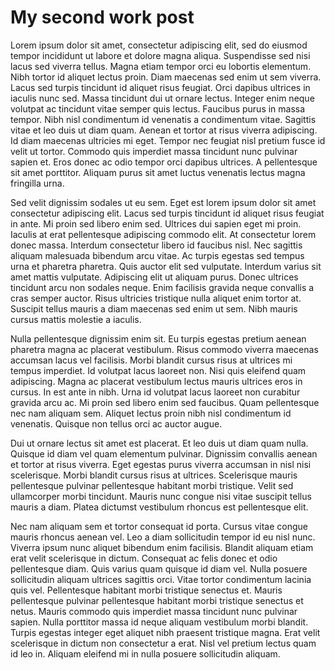 # My second work post

Lorem ipsum dolor sit amet, consectetur adipiscing elit, sed do eiusmod tempor incididunt ut labore et dolore magna aliqua. Suspendisse sed nisi lacus sed viverra tellus. Magna etiam tempor orci eu lobortis elementum. Nibh tortor id aliquet lectus proin. Diam maecenas sed enim ut sem viverra. Lacus sed turpis tincidunt id aliquet risus feugiat. Orci dapibus ultrices in iaculis nunc sed. Massa tincidunt dui ut ornare lectus. Integer enim neque volutpat ac tincidunt vitae semper quis lectus. Faucibus purus in massa tempor. Nibh nisl condimentum id venenatis a condimentum vitae. Sagittis vitae et leo duis ut diam quam. Aenean et tortor at risus viverra adipiscing. Id diam maecenas ultricies mi eget. Tempor nec feugiat nisl pretium fusce id velit ut tortor. Commodo quis imperdiet massa tincidunt nunc pulvinar sapien et. Eros donec ac odio tempor orci dapibus ultrices. A pellentesque sit amet porttitor. Aliquam purus sit amet luctus venenatis lectus magna fringilla urna.

Sed velit dignissim sodales ut eu sem. Eget est lorem ipsum dolor sit amet consectetur adipiscing elit. Lacus sed turpis tincidunt id aliquet risus feugiat in ante. Mi proin sed libero enim sed. Ultrices dui sapien eget mi proin. Iaculis at erat pellentesque adipiscing commodo elit. At consectetur lorem donec massa. Interdum consectetur libero id faucibus nisl. Nec sagittis aliquam malesuada bibendum arcu vitae. Ac turpis egestas sed tempus urna et pharetra pharetra. Quis auctor elit sed vulputate. Interdum varius sit amet mattis vulputate. Adipiscing elit ut aliquam purus. Donec ultrices tincidunt arcu non sodales neque. Enim facilisis gravida neque convallis a cras semper auctor. Risus ultricies tristique nulla aliquet enim tortor at. Suscipit tellus mauris a diam maecenas sed enim ut sem. Nibh mauris cursus mattis molestie a iaculis.

Nulla pellentesque dignissim enim sit. Eu turpis egestas pretium aenean pharetra magna ac placerat vestibulum. Risus commodo viverra maecenas accumsan lacus vel facilisis. Morbi blandit cursus risus at ultrices mi tempus imperdiet. Id volutpat lacus laoreet non. Nisi quis eleifend quam adipiscing. Magna ac placerat vestibulum lectus mauris ultrices eros in cursus. In est ante in nibh. Urna id volutpat lacus laoreet non curabitur gravida arcu ac. Mi proin sed libero enim sed faucibus. Quam pellentesque nec nam aliquam sem. Aliquet lectus proin nibh nisl condimentum id venenatis. Quisque non tellus orci ac auctor augue.

Dui ut ornare lectus sit amet est placerat. Et leo duis ut diam quam nulla. Quisque id diam vel quam elementum pulvinar. Dignissim convallis aenean et tortor at risus viverra. Eget egestas purus viverra accumsan in nisl nisi scelerisque. Morbi blandit cursus risus at ultrices. Scelerisque mauris pellentesque pulvinar pellentesque habitant morbi tristique. Velit sed ullamcorper morbi tincidunt. Mauris nunc congue nisi vitae suscipit tellus mauris a diam. Platea dictumst vestibulum rhoncus est pellentesque elit.

Nec nam aliquam sem et tortor consequat id porta. Cursus vitae congue mauris rhoncus aenean vel. Leo a diam sollicitudin tempor id eu nisl nunc. Viverra ipsum nunc aliquet bibendum enim facilisis. Blandit aliquam etiam erat velit scelerisque in dictum. Consequat ac felis donec et odio pellentesque diam. Quis varius quam quisque id diam vel. Nulla posuere sollicitudin aliquam ultrices sagittis orci. Vitae tortor condimentum lacinia quis vel. Pellentesque habitant morbi tristique senectus et. Mauris pellentesque pulvinar pellentesque habitant morbi tristique senectus et netus. Mauris commodo quis imperdiet massa tincidunt nunc pulvinar sapien. Nulla porttitor massa id neque aliquam vestibulum morbi blandit. Turpis egestas integer eget aliquet nibh praesent tristique magna. Erat velit scelerisque in dictum non consectetur a erat. Nisl vel pretium lectus quam id leo in. Aliquam eleifend mi in nulla posuere sollicitudin aliquam.
